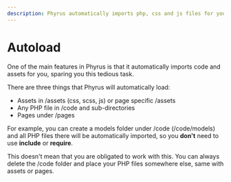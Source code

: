 ```yaml
---
description: Phyrus automatically imports php, css and js files for you
---
```


# Autoload

One of the main features in Phyrus is that it automatically imports code and assets for you, sparing you this tedious task.

There are three things that Phyrus will automatically load:

* Assets in /assets (css, scss, js) or page specific /assets
* Any PHP file in /code and sub-directories
* Pages under /pages

For example, you can create a models folder under /code (/code/models) and all PHP files there will be automatically imported, so you **don't** need to use **include** or **require**.

This doesn't mean that you are obligated to work with this. You can always delete the /code folder and place your PHP files somewhere else, same with assets or pages.

